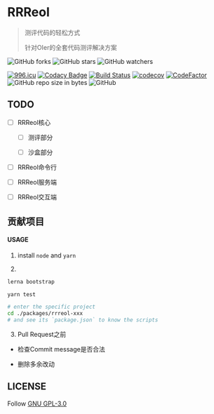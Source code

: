 # RRReol

> 测评代码的轻松方式
>
> 针对OIer的全套代码测评解决方案

![GitHub forks](https://img.shields.io/github/forks/AimonaStudio/rrreol.svg?style=social)
![GitHub stars](https://img.shields.io/github/stars/AimonaStudio/rrreol.svg?style=social)
![GitHub watchers](https://img.shields.io/github/watchers/AimonaStudio/rrreol.svg?style=social)

[![996.icu](https://img.shields.io/badge/link-996.icu-red.svg)](https://996.icu)
[![Codacy Badge](https://api.codacy.com/project/badge/Grade/abb20485cab94e9fb94c70decab47c65)](https://app.codacy.com/app/AimonaStudio/rrreol?utm_source=github.com&utm_medium=referral&utm_content=AimonaStudio/rrreol&utm_campaign=Badge_Grade_Dashboard)
[![Build Status](https://travis-ci.com/AimonaStudio/rrreol.svg?branch=master)](https://travis-ci.com/AimonaStudio/rrreol)
[![codecov](https://codecov.io/gh/AimonaStudio/rrreol/branch/master/graph/badge.svg)](https://codecov.io/gh/AimonaStudio/rrreol)
[![CodeFactor](https://www.codefactor.io/repository/github/aimonastudio/rrreol/badge)](https://www.codefactor.io/repository/github/aimonastudio/rrreol)
![GitHub repo size in bytes](https://img.shields.io/github/repo-size/AimonaStudio/rrreol.svg)
![GitHub](https://img.shields.io/github/license/AimonaStudio/rrreol.svg)

## TODO

- [ ] RRReol核心

  - [ ] 测评部分

  - [ ] 沙盒部分

- [ ] RRReol命令行

- [ ] RRReol服务端

- [ ] RRReol交互端

## 贡献项目

#### USAGE

1. install `node` and `yarn`

2.

```bash
lerna bootstrap

yarn test

# enter the specific project
cd ./packages/rrreol-xxx
# and see its `package.json` to know the scripts
```

3. Pull Request之前

  - 检查Commit message是否合法

  - 删除多余改动

## LICENSE

Follow [GNU GPL-3.0](LICENSE)
